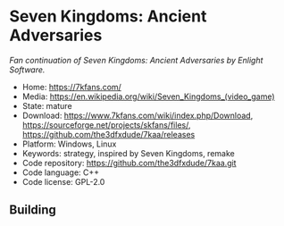# Seven Kingdoms: Ancient Adversaries

_Fan continuation of Seven Kingdoms: Ancient Adversaries by Enlight Software._

- Home: https://7kfans.com/
- Media: https://en.wikipedia.org/wiki/Seven_Kingdoms_(video_game)
- State: mature 
- Download: https://www.7kfans.com/wiki/index.php/Download, https://sourceforge.net/projects/skfans/files/, https://github.com/the3dfxdude/7kaa/releases
- Platform: Windows, Linux
- Keywords: strategy, inspired by Seven Kingdoms, remake
- Code repository: https://github.com/the3dfxdude/7kaa.git
- Code language: C++
- Code license: GPL-2.0

## Building

